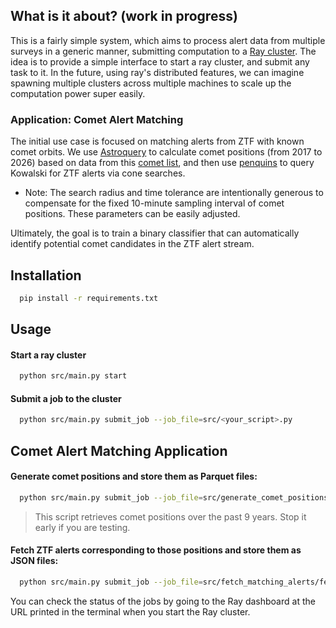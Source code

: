 ## What is it about? (work in progress)
This is a fairly simple system, which aims to process alert data from multiple surveys in a generic manner,
submitting computation to a [Ray cluster](https://www.ray.io/). The idea is to provide a simple interface
to start a ray cluster, and submit any task to it. In the future, using ray's distributed features,
we can imagine spawning multiple clusters across multiple machines to scale up the computation power super easily.

### Application: Comet Alert Matching
The initial use case is focused on matching alerts from ZTF with known comet orbits.
We use [Astroquery](https://astroquery.readthedocs.io/en/latest/) to calculate comet positions (from 2017 to 2026)
based on data from this [comet list](https://planets.ucf.edu/resources/cometlist/),
and then use [penquins](https://github.com/dmitryduev/penquins) to query Kowalski
for ZTF alerts via cone searches.

- Note: The search radius and time tolerance are intentionally generous to compensate for the fixed 10-minute
 sampling interval of comet positions. These parameters can be easily adjusted.

Ultimately, the goal is to train a binary classifier that can automatically
identify potential comet candidates in the ZTF alert stream.


## Installation
```bash
  pip install -r requirements.txt
```

## Usage

#### Start a ray cluster
```bash
  python src/main.py start
```

#### Submit a job to the cluster
```bash
  python src/main.py submit_job --job_file=src/<your_script>.py
```

## Comet Alert Matching Application

#### Generate comet positions and store them as Parquet files:
```bash
  python src/main.py submit_job --job_file=src/generate_comet_positions/generate_comet_positions_ray.py --nowait
```
> This script retrieves comet positions over the past 9 years.
> Stop it early if you are testing.

#### Fetch ZTF alerts corresponding to those positions and store them as JSON files:
```bash
  python src/main.py submit_job --job_file=src/fetch_matching_alerts/fetch_matching_alerts_ray.py
```

You can check the status of the jobs by going to the Ray dashboard
at the URL printed in the terminal when you start the Ray cluster.
